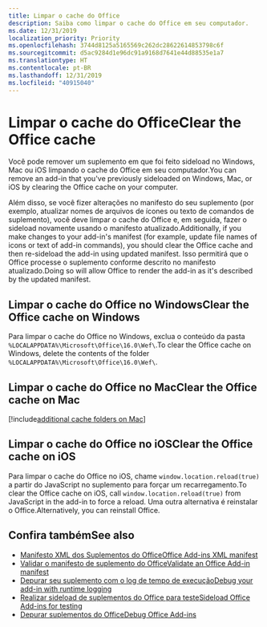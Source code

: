 ```yaml
---
title: Limpar o cache do Office
description: Saiba como limpar o cache do Office em seu computador.
ms.date: 12/31/2019
localization_priority: Priority
ms.openlocfilehash: 3744d8125a5165569c262dc28622614853798c6f
ms.sourcegitcommit: d5ac9284d1e96dc91a9168d7641e44d88535e1a7
ms.translationtype: HT
ms.contentlocale: pt-BR
ms.lasthandoff: 12/31/2019
ms.locfileid: "40915040"
---
```

# <a name="clear-the-office-cache"></a><span data-ttu-id="4b368-103">Limpar o cache do Office</span><span class="sxs-lookup"><span data-stu-id="4b368-103">Clear the Office cache</span></span>

<span data-ttu-id="4b368-104">Você pode remover um suplemento em que foi feito sideload no Windows, Mac ou iOS limpando o cache do Office em seu computador.</span><span class="sxs-lookup"><span data-stu-id="4b368-104">You can remove an add-in that you've previously sideloaded on Windows, Mac, or iOS by clearing the Office cache on your computer.</span></span> 

<span data-ttu-id="4b368-105">Além disso, se você fizer alterações no manifesto do seu suplemento (por exemplo, atualizar nomes de arquivos de ícones ou texto de comandos de suplemento), você deve limpar o cache do Office e, em seguida, fazer o sideload novamente usando o manifesto atualizado.</span><span class="sxs-lookup"><span data-stu-id="4b368-105">Additionally, if you make changes to your add-in's manifest (for example, update file names of icons or text of add-in commands), you should clear the Office cache and then re-sideload the add-in using updated manifest.</span></span> <span data-ttu-id="4b368-106">Isso permitirá que o Office processe o suplemento conforme descrito no manifesto atualizado.</span><span class="sxs-lookup"><span data-stu-id="4b368-106">Doing so will allow Office to render the add-in as it's described by the updated manifest.</span></span>

## <a name="clear-the-office-cache-on-windows"></a><span data-ttu-id="4b368-107">Limpar o cache do Office no Windows</span><span class="sxs-lookup"><span data-stu-id="4b368-107">Clear the Office cache on Windows</span></span>

<span data-ttu-id="4b368-108">Para limpar o cache do Office no Windows, exclua o conteúdo da pasta `%LOCALAPPDATA%\Microsoft\Office\16.0\Wef\`.</span><span class="sxs-lookup"><span data-stu-id="4b368-108">To clear the Office cache on Windows, delete the contents of the folder `%LOCALAPPDATA%\Microsoft\Office\16.0\Wef\`.</span></span>

## <a name="clear-the-office-cache-on-mac"></a><span data-ttu-id="4b368-109">Limpar o cache do Office no Mac</span><span class="sxs-lookup"><span data-stu-id="4b368-109">Clear the Office cache on Mac</span></span>

[!include[additional cache folders on Mac](../includes/mac-cache-folders.md)]

##  <a name="clear-the-office-cache-on-ios"></a><span data-ttu-id="4b368-110">Limpar o cache do Office no iOS</span><span class="sxs-lookup"><span data-stu-id="4b368-110">Clear the Office cache on iOS</span></span>

<span data-ttu-id="4b368-111">Para limpar o cache do Office no iOS, chame `window.location.reload(true)` a partir do JavaScript no suplemento para forçar um recarregamento.</span><span class="sxs-lookup"><span data-stu-id="4b368-111">To clear the Office cache on iOS, call `window.location.reload(true)` from JavaScript in the add-in to force a reload.</span></span> <span data-ttu-id="4b368-112">Uma outra alternativa é reinstalar o Office.</span><span class="sxs-lookup"><span data-stu-id="4b368-112">Alternatively, you can reinstall Office.</span></span>

## <a name="see-also"></a><span data-ttu-id="4b368-113">Confira também</span><span class="sxs-lookup"><span data-stu-id="4b368-113">See also</span></span>

- [<span data-ttu-id="4b368-114">Manifesto XML dos Suplementos do Office</span><span class="sxs-lookup"><span data-stu-id="4b368-114">Office Add-ins XML manifest</span></span>](../develop/add-in-manifests.md)
- [<span data-ttu-id="4b368-115">Validar o manifesto de suplemento do Office</span><span class="sxs-lookup"><span data-stu-id="4b368-115">Validate an Office Add-in manifest</span></span>](troubleshoot-manifest.md)
- [<span data-ttu-id="4b368-116">Depurar seu suplemento com o log de tempo de execução</span><span class="sxs-lookup"><span data-stu-id="4b368-116">Debug your add-in with runtime logging</span></span>](runtime-logging.md)
- [<span data-ttu-id="4b368-117">Realizar sideload de suplementos do Office para teste</span><span class="sxs-lookup"><span data-stu-id="4b368-117">Sideload Office Add-ins for testing</span></span>](sideload-office-add-ins-for-testing.md)
- [<span data-ttu-id="4b368-118">Depurar suplementos do Office</span><span class="sxs-lookup"><span data-stu-id="4b368-118">Debug Office Add-ins</span></span>](debug-add-ins-using-f12-developer-tools-on-windows-10.md)